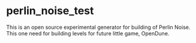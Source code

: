 # perlin_noise_test
This is an open source experimental generator for building of Perlin Noise. This one need for building levels for future little game, OpenDune.
